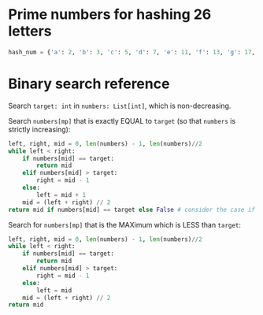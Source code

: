 # Prime numbers for hashing 26 letters

```python
hash_num = {'a': 2, 'b': 3, 'c': 5, 'd': 7, 'e': 11, 'f': 13, 'g': 17, 'h': 19, 'i': 23, 'j': 29, 'k': 31, 'l': 37, 'm': 41, 'n': 43, 'o': 47, 'p': 53, 'q': 59, 'r': 61, 's': 67, 't': 71, 'u': 73, 'v': 79, 'w': 83, 'x': 89, 'y': 97, 'z': 101}
```

# Binary search reference

Search `target: int` in `numbers: List[int]`, which is non-decreasing.

Search `numbers[mp]` that is exactly EQUAL to `target` (so that `numbers` is strictly increasing):

```python
left, right, mid = 0, len(numbers) - 1, len(numbers)//2
while left < right:
    if numbers[mid] == target:
        return mid
    elif numbers[mid] > target:
        right = mid - 1
    else:
        left = mid + 1
    mid = (left + right) // 2
return mid if numbers[mid] == target else False # consider the case if target not in the list
```

Search for `numbers[mp]` that is the MAXimum which is LESS than `target`:

```python
left, right, mid = 0, len(numbers) - 1, len(numbers)//2
while left < right:
    if numbers[mid] == target:
        return mid
    elif numbers[mid] > target:
        right = mid - 1
    else:
        left = mid
    mid = (left + right) // 2
return mid
```
